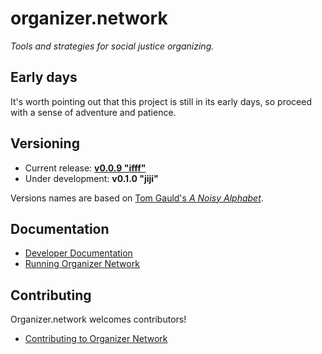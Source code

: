 # organizer.network

_Tools and strategies for social justice organizing._

## Early days

It's worth pointing out that this project is still in its early days, so proceed with a sense of adventure and patience.

## Versioning

* Current release: __[v0.0.9 "ifff"](https://github.com/organizer-network/organizer.network/releases/tag/v0.0.9)__
* Under development: __v0.1.0 "jiji"__

Versions names are based on [Tom Gauld's *A Noisy Alphabet*](http://myjetpack.tumblr.com/post/65442529656/a-noisy-alphabet-a-new-screenprint-by-tom).

## Documentation

* [Developer Documentation](docs/developer/README.md)
* [Running Organizer Network](docs/running/README.md)

## Contributing

Organizer.network welcomes contributors!

* [Contributing to Organizer Network](CONTRIBUTING.md)
